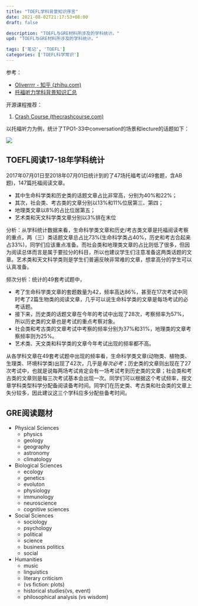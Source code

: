```yaml
---
title: "TOEFL学科背景知识序言"
date: 2021-08-02T21:17:53+08:00
draft: false

description: "TOEFL与GRE材料所涉及的学科统计。"
upd: "TOEFL与GRE材料所涉及的学科统计。"

tags: ['笔记', 'TOEFL']
categories: ['TOEFL科学常识']
---
```


<!--more-->

参考：

- [Oliverrrr - 知乎 (zhihu.com)](https://www.zhihu.com/people/wang-xu-xu-xu-xu-xu/posts)
- [托福听力学科背景知识汇总](https://toefl.koolearn.com/20180622/825874.html)

开源课程推荐：

1. [Crash Course (thecrashcourse.com)](https://thecrashcourse.com/)

以托福听力为例，统计了TPO1-33中conversation的场景和lecture的话题如下：

![](https://cdn.jsdelivr.net/gh/henrywu97/FigBed@master/Figs/20210817085702.jpg)

## TOEFL阅读17-18年学科统计

2017年07月01日至2018年07月01日统计到的了47场托福考试(49套题，含AB题)，147篇托福阅读文章。

- 其中生命科学类和历史类的话题文章占比非常高，分别为40%和22%；
- 其次，社会类、考古类的文章分别以13%和11%位居第三、第四；
- 地理类文章以8%的占比位居第五；
- 艺术类和天文科学类文章分别以3%排在末位

分析：从学科统计数据来看，生命科学类文章和历史/考古类文章是托福阅读考察的重点，两（三）类话题文章总占比73%(生命科学类占40%，历史和考古合起来占33%)，同学们应该重点准备。而社会类和地理类文章的占比则低了很多，但因为阅读总体而言是属于要拉分的科目，所以也建议学生们注意准备这两类话题的文章。艺术类和天文科学类则是学生们普遍反映非常难的文章，想拿高分的学生可以认真准备。

频次分析：统计的49套考试题中，

- 考了生命科学类文章的套题数量为42，频率高达86%，甚至在17次考试中同时考了2篇生物类的阅读文章，几乎可以说生命科学类的文章是每场考试的必考话题。
- 接下来，历史类的话题文章在今年的考试中出现了28次，考察频率为57%，所以历史类的文章也是考试的重点考察对象。
- 社会类和考古类的文章考试中考察的频率分别为37%和31%，地理类的文章考察频率则为25%。
- 艺术类、天文类和科学类的文章今年考试出现的频率都不高。

从各学科文章在49套考试题中出现的频率看，生命科学类文章(动物类、植物类、生理类、环境科学类)出现了42次，几乎是*每次必考*；历史类的文章则出现在了27次考试中，也就是说每两场考试肯定会有一场考试考到历史类的文章；社会类和考古类的文章则是每三次考试基本会出现一次。同学们可以根据这个考试频率，按文章学科类型科学分配备阅读备考时间。同学们在历史类、考古类和社会类的文章上失分较多，因此建议这三个学科应多分配些备考时间。

## GRE阅读题材

- Physical Sciences
    - physics
    - geology
    - geography
    - astronomy
    - climatology
- Biological Sciences
    - ecology
    - genetics
    - evoluton
    - physiology
    - immunology
    - neuroscience
    - cognitive sciences
- Social Sciences
    - sociology
    - psychology
    - political
    - science
    - business politics
    - social
- Humanities
    - music
    - linguistics
    - literary criticism
    - (vs fiction: plots)
    - historical studies(vs, event)
    - philosophical analysis
        (vs wisdom)


